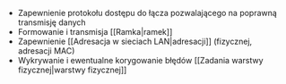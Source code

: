 - Zapewnienie protokołu dostępu do łącza pozwalającego na poprawną transmisję danych
- Formowanie i transmisja [[Ramka|ramek]]
- Zapewnienie [[Adresacja w sieciach LAN|adresacji]] (fizycznej, adresacji MAC)
- Wykrywanie i ewentualne korygowanie błędów [[Zadania warstwy fizycznej|warstwy fizycznej]]